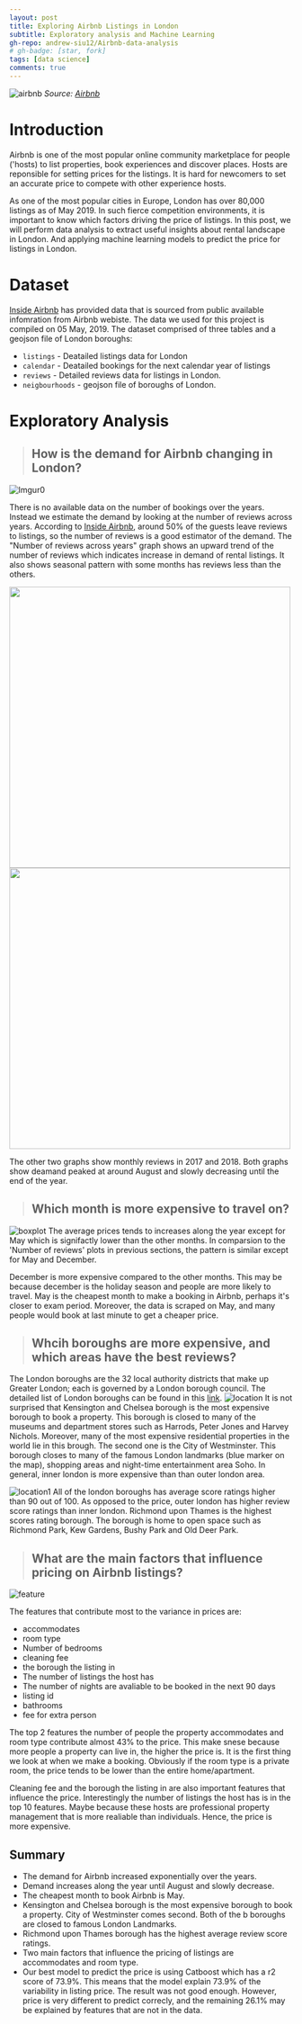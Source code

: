 ```yaml
---
layout: post
title: Exploring Airbnb Listings in London
subtitle: Exploratory analysis and Machine Learning
gh-repo: andrew-siu12/Airbnb-data-analysis
# gh-badge: [star, fork]
tags: [data science]
comments: true
---
```


![airbnb](https://a0.muscache.com/im/pictures/91c33d06-c95b-46e5-819d-f05671225bc6.jpg?aki_policy=xx_large)
*Source: [Airbnb](https://www.airbnb.co.uk/rooms/17569968?location=London%2C%20United%20Kingdom&_set_bev_on_new_domain=1559511782_3PA3AEi93KyZ9PKJ&source_impression_id=p3_1560609696_TLDyoWw94YlR44Ry)*

# Introduction

Airbnb is one of the most popular online community marketplace for people ('hosts) to list properties, book experiences and discover places. Hosts are reponsible for setting prices for the listings. It is hard for newcomers to set an accurate price to compete with other experience hosts. 

As one of the most popular cities in Europe, London has over 80,000 listings as of May 2019. In such fierce competition environments, it is important to know which factors driving the price of listings. In this post, we will perform data analysis to extract useful insights about rental landscape in London. And applying machine learning models to predict the price for listings in London. 


# Dataset

[Inside Airbnb](http://insideairbnb.com/get-the-data.html) has provided data that is sourced from public available infomration from Airbnb webiste. The data we used for this project is compiled on 05 May, 2019. The dataset comprised of three tables and a geojson file of London boroughs:
* `listings` - Deatailed listings data for London
* `calendar` - Deatailed bookings for the next calendar year of listings
* `reviews` - Detailed reviews data for listings in London.
* `neigbourhoods` - geojson file of boroughs of London.

# Exploratory Analysis

> ## How is the demand for Airbnb changing in London?

![Imgur0](https://i.imgur.com/yyEVCyu.png)

There is no available data on the number of bookings over the years. Instead we estimate the demand by looking at the number of reviews across years. According to [Inside Airbnb](http://insideairbnb.com/about.html), around 50% of the guests leave reviews to listings, so the number of reviews is a good estimator of the demand.  The "Number of reviews across years" graph shows an upward trend of the number of reviews which indicates increase in demand of rental listings. It also shows seasonal pattern with some months has reviews less than the others.

<img src="https://i.imgur.com/4PXvH0A.png" width="500" />
<img src="https://i.imgur.com/sTNu3kI.png" width="500" /> 

The other two graphs show monthly reviews in 2017 and 2018. Both graphs show deamand peaked at around August and slowly decreasing until the end of the year. 

>  ## Which month is more expensive to travel on?

![boxplot](https://i.imgur.com/P0j31Zx.png)
The average prices tends to increases along the year except for May which is signifactly lower than the other months. In comparsion to the 'Number of reviews' plots in previous sections, the pattern is similar except for May and December. 

December is more expensive compared to the other months. This may be because december is the holiday season and people are more likely to travel. May is the cheapest month to make a booking in Airbnb, perhaps it's closer to exam period. Moreover, the data is scraped on May, and many people would book at last minute to get a cheaper price.


> ## Whcih boroughs are more expensive, and which areas have the best reviews?

The London boroughs are the 32 local authority districts that make up Greater London; each is governed by a London borough council. The detailed list of London boroughs can be found in this [link](https://en.wikipedia.org/wiki/List_of_London_boroughs).
![location](https://i.imgur.com/zaDakuw.png)
It is not surprised that Kensington and Chelsea borough is the most expensive borough to book a property. This borough is closed to many of the museums and department stores such as Harrods, Peter Jones and Harvey Nichols. Moreover, many of the most expensive residential properties in the world lie in this brough. The second one is the City of Westminster. This borough closes to many of the famous London landmarks (blue marker on the map), shopping areas and night-time entertainment area Soho. In general, inner london is more expensive than than outer london area.

![location1](https://i.imgur.com/w3G784r.png)
All of the london boroughs has average score ratings higher than 90 out of 100. As opposed to the price, outer london has higher review score ratings than inner london. Richmond upon Thames is the highest scores rating borough. The borough is home to open space such as Richmond Park, Kew Gardens, Bushy Park and Old Deer Park.

> ## What are the main factors that influence pricing on Airbnb listings?

![feature](https://i.imgur.com/QRe4iWm.png=300x)

The features that contribute most to the variance in prices are:

* accommodates             
* room type                 
* Number of bedrooms                   
* cleaning fee               
* the borough the listing in   
* The number of listings the host has 
* The number of nights are avaliable to be booked in the next 90 days                        
* listing id   
* bathrooms  
* fee for extra person    

The top 2 features the number of people the property accommodates and room type contribute almost 43% to the price. This make snese because more people a property can live in, the higher the price is. It is the first thing we look at when we make a booking. Obviously if the room type is a private room, the price tends to be lower than the entire home/apartment.  

Cleaning fee and the borough the listing in are also important features that influence the price. Interestingly the number of listings the host has is in the top 10 features. Maybe because these hosts are professional property management that is more realiable than individuals. Hence, the price is more expensive.  

## Summary

* The demand for Airbnb increased exponentially over the years.
* Demand increases along the year until August and slowly decrease.
* The cheapest month to book Airbnb is May.
* Kensington and Chelsea borough is the most expensive borough to book a property. City of Westminster comes second. Both of the     b  boroughs are closed to famous London Landmarks.
* Richmond upon Thames borough has the highest average review score ratings. 
* Two main factors that influence the pricing of listings are accommodates and room type.  
* Our best model to predict the price is using Catboost which has a r2 score of 73.9%. This means that the model explain 73.9% of the     variability in listing price. The result was not good enough. However, price is very different to predict correcly, and the remaining   26.1% may be explained by features that are not in the data.


